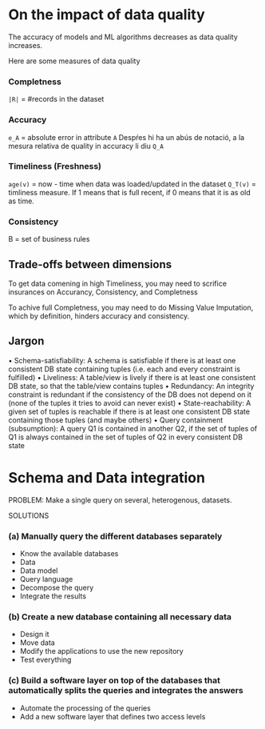 # On the impact of data quality

The accuracy of models and ML algorithms decreases as data quality increases.

Here are some measures of data quality

### Completness
`|R|` = #records in the dataset

### Accuracy
`e_A` =  absolute error in attribute `A`
Despŕes hi ha un abús de notació, a la mesura relativa de quality in accuracy li diu `Q_A`

### Timeliness (Freshness)
`age(v)` = now - time when data was loaded/updated in the dataset
`Q_T(v)` = timliness measure. If 1 means that is full recent, if 0 means that it is as old as time.

### Consistency
B = set of business rules

## Trade-offs between dimensions
To get data comening in high Timeliness, you may need to scrifice insurances on Accurancy, Consistency, and Completness

To achive full Completness, you may need to do Missing Value Imputation, which by definition, hinders accuracy and consistency.

## Jargon
• Schema-satisfiability: A schema is satisfiable if there is at least one consistent DB state containing
tuples (i.e. each and every constraint is fulfilled)
• Liveliness: A table/view is lively if there is at least one consistent DB state, so that the table/view
contains tuples
• Redundancy: An integrity constraint is redundant if the consistency of the DB does not depend on it
(none of the tuples it tries to avoid can never exist)
• State-reachability: A given set of tuples is reachable if there is at least one consistent DB state
containing those tuples (and maybe others)
• Query containment (subsumption): A query Q1 is contained in another Q2, if the set of tuples of Q1 is
always contained in the set of tuples of Q2 in every consistent DB state


# Schema and Data integration
PROBLEM: Make a single query on several, heterogenous, datasets.

SOLUTIONS
### (a) Manually query the different databases separately
- Know the available databases
- Data
- Data model
- Query language
- Decompose the query
- Integrate the results
### (b) Create  a new database containing all necessary data
- Design it
- Move data
- Modify the applications to use the new repository
- Test everything
### (c) Build a software layer on top of the databases that automatically splits the queries and integrates the answers
- Automate the processing of the queries
- Add a new software layer that defines two access levels